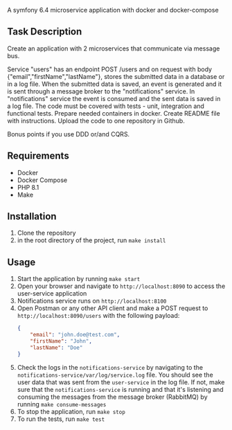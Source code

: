 A symfony 6.4 microservice application with docker and docker-compose

## Task Description
Create an application with 2 microservices that communicate via message bus.

Service "users" has an endpoint POST /users and on request with body {"email","firstName","lastName"},
stores the submitted data in a database or in a log file.
When the submitted data is saved, an event is generated and it is sent through a message broker to
the "notifications" service. In "notifications" service the event is consumed and the sent data is saved in a log file.
The code must be covered with tests - unit, integration and functional tests.
Prepare needed containers in docker.
Create README file with instructions.
Upload the code to one repository in Github.

Bonus points if you use DDD or/and CQRS.

## Requirements
- Docker
- Docker Compose
- PHP 8.1
- Make

## Installation
1. Clone the repository
2. in the root directory of the project, run `make install`

## Usage
1. Start the application by running `make start`
2. Open your browser and navigate to `http://localhost:8090` to access the user-service application
3. Notifications service runs on `http://localhost:8100`
4. Open Postman or any other API client and make a POST request to `http://localhost:8090/users` with the following payload:
    ```json
    {
        "email": "john.doe@test.com",
        "firstName": "John",
        "lastName": "Doe"
    }
    ```
5. Check the logs in the `notifications-service` by navigating to the `notifications-service/var/log/service.log` file. You should see the user data that was sent from the `user-service` in the log file. If not, make sure that the `notifications-service` is running and that it's listening and consuming the messages from the message broker (RabbitMQ) by running `make consume-messages`
6. To stop the application, run `make stop`
7. To run the tests, run `make test`
